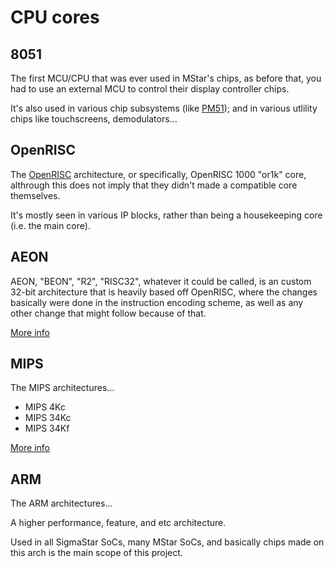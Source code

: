 # CPU cores

## 8051

The first MCU/CPU that was ever used in MStar's chips,
as before that, you had to use an external MCU to control their display controller chips.

It's also used in various chip subsystems (like [PM51](../ip/pm51.md));
and in various utlility chips like touchscreens, demodulators...

## OpenRISC

The [OpenRISC](https://openrisc.io) architecture, or specifically, OpenRISC 1000 "or1k" core,
althrough this does not imply that they didn't made a compatible core themselves.

It's mostly seen in various IP blocks, rather than being a housekeeping core (i.e. the main core).

## AEON

AEON, "BEON", "R2", "RISC32", whatever it could be called, is an custom 32-bit architecture that is heavily based off OpenRISC,
where the changes basically were done in the instruction encoding scheme, as well as any other change that might follow because of that.

[More info](aeon.md)

## MIPS

The MIPS architectures...

- MIPS 4Kc
- MIPS 34Kc
- MIPS 34Kf

[More info](mips.md)

## ARM

The ARM architectures...

A higher performance, feature, and etc architecture.

Used in all SigmaStar SoCs, many MStar SoCs, and basically chips made on this arch is the main scope of this project.
